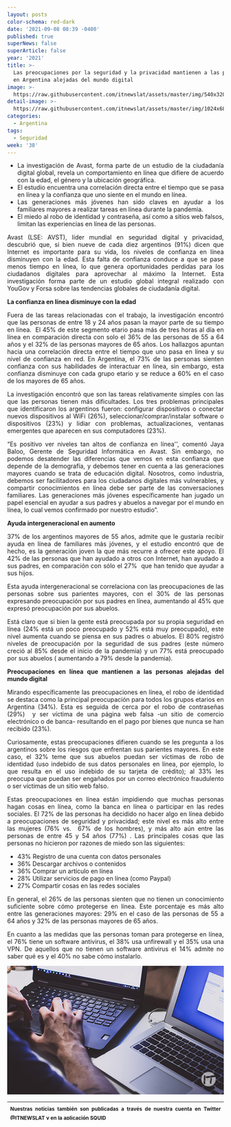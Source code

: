 ```yaml
---
layout: posts
color-schema: red-dark
date: '2021-09-08 08:39 -0400'
published: true
superNews: false
superArticle: false
year: '2021'
title: >-
  Las preocupaciones por la seguridad y la privacidad mantienen a las personas
  en Argentina alejadas del mundo digital
image: >-
  https://raw.githubusercontent.com/itnewslat/assets/master/img/540x320/Usuario-Teclado-p.jpg
detail-image: >-
  https://raw.githubusercontent.com/itnewslat/assets/master/img/1024x680/Usuario-Teclado-g.jpg
categories:
  - Argentina
tags:
  - Seguridad
week: '38'
---
```

<ul style="text-align: justify;">
	<li>La investigación de Avast, forma parte de un estudio de la ciudadanía digital global, revela un comportamiento en línea que difiere de acuerdo con la edad, el género y la ubicación geográfica.</li>
	<li>El estudio encuentra una correlación directa entre el tiempo que se pasa en línea y la confianza que uno siente en el mundo en línea.</li>
	<li>Las generaciones más jóvenes han sido claves en ayudar a los familiares mayores a realizar tareas en línea durante la pandemia.</li>
	<li>El miedo al robo de identidad y contraseña, así como a sitios web falsos, limitan las experiencias en línea de las personas.</li>
</ul>
<p style="text-align: justify;">Avast (LSE: AVST), líder mundial en seguridad digital y privacidad, descubrió que, si bien nueve de cada diez argentinos (91%) dicen que Internet es importante para su vida, los niveles de confianza en línea disminuyen con la edad. Esta falta de confianza conduce a que se pase menos tiempo en línea, lo que genera oportunidades perdidas para los ciudadanos digitales para aprovechar al máximo la Internet. Esta investigación forma parte de un estudio global integral realizado con YouGov y Forsa sobre las tendencias globales de ciudadanía digital.</p>
<p style="text-align: justify;"><strong>La confianza en línea disminuye con la edad</strong></p>
<p style="text-align: justify;">Fuera de las tareas relacionadas con el trabajo, la investigación encontró que las personas de entre 18 y 24 años pasan la mayor parte de su tiempo en línea.  El 45% de este segmento etario pasa más de tres horas al día en línea en comparación directa con solo el 36% de las personas de 55 a 64 años y el 32% de las personas mayores de 65 años. Los hallazgos apuntan hacia una correlación directa entre el tiempo que uno pasa en línea y su nivel de confianza en red. En Argentina, el 73% de las personas sienten confianza con sus habilidades de interactuar en línea, sin embargo, esta confianza disminuye con cada grupo etario y se reduce a 60% en el caso de los mayores de 65 años.</p>
<p style="text-align: justify;">La investigación encontró que son las tareas relativamente simples con las que las personas tienen más dificultades. Los tres problemas principales que identificaron los argentinos fueron: configurar dispositivos o conectar nuevos dispositivos al WiFi (26%), seleccionar/comprar/instalar software o dispositivos (23%) y lidiar con problemas, actualizaciones, ventanas emergentes que aparecen en sus computadores (23%).</p>
<p style="text-align: justify;">“Es positivo ver niveles tan altos de confianza en línea'', comentó Jaya Baloo, Gerente de Seguridad Informática en Avast. Sin embargo, no podemos desatender las diferencias que vemos en esta confianza que depende de la demografía, y debemos tener en cuenta a las generaciones mayores cuando se trata de educación digital. Nosotros, como industria, debemos ser facilitadores para los ciudadanos digitales más vulnerables, y compartir conocimientos en línea debe ser parte de las conversaciones familiares. Las generaciones más jóvenes específicamente han jugado un papel esencial en ayudar a sus padres y abuelos a navegar por el mundo en línea, lo cual vemos confirmado por nuestro estudio”.</p>
<p style="text-align: justify;"><strong>Ayuda intergeneracional en aumento</strong></p>
<p style="text-align: justify;">37% de los argentinos mayores de 55 años, admite que le gustaría recibir ayuda en línea de familiares más jóvenes, y el estudio encontró que de hecho, es la generación joven la que más recurre a ofrecer este apoyo. El 42% de las personas que han ayudado a otros con Internet, han ayudado a sus padres, en comparación con sólo el 27%  que han tenido que ayudar a sus hijos.</p>
<p style="text-align: justify;">Esta ayuda intergeneracional se correlaciona con las preocupaciones de las personas sobre sus parientes mayores, con el 30% de las personas expresando preocupación por sus padres en línea, aumentando al 45% que expresó preocupación por sus abuelos.</p>
<p style="text-align: justify;">Está claro que si bien la gente está preocupada por su propia seguridad en línea (24% está un poco preocupado y 52% está muy preocupado), este nivel aumenta cuando se piensa en sus padres o abuelos. El 80% registró niveles de preocupación por la seguridad de sus padres (este número creció al 85% desde el inicio de la pandemia) y un 77% está preocupado por sus abuelos ( aumentando a 79% desde la pandemia).</p>
<p style="text-align: justify;"><strong>Preocupaciones en línea que mantienen a las personas alejadas del mundo digital</strong></p>
<p style="text-align: justify;">Mirando específicamente las preocupaciones en línea, el robo de identidad se destaca como la principal preocupación para todos los grupos etarios en Argentina (34%). Esta es seguida de cerca por el robo de contraseñas (29%)  y ser víctima de una página web falsa -un sitio de comercio electrónico o de banca- resultando en el pago por bienes que nunca se han recibido (23%).</p>
<p style="text-align: justify;">Curiosamente, estas preocupaciones difieren cuando se les pregunta a los argentinos sobre los riesgos que enfrentan sus parientes mayores. En este caso, el 32% teme que sus abuelos puedan ser víctimas de robo de identidad (uso indebido de sus datos personales en línea, por ejemplo, lo que resulta en el uso indebido de su tarjeta de crédito); al 33% les preocupa que puedan ser engañados por un correo electrónico fraudulento o ser víctimas de un sitio web falso.</p>
<p style="text-align: justify;">Estas preocupaciones en línea están impidiendo que muchas personas hagan cosas en línea, como la banca en línea o participar en las redes sociales. El 72% de las personas ha decidido no hacer algo en línea debido a preocupaciones de seguridad y privacidad; este nivel es más alto entre las mujeres (76% vs.  67% de los hombres), y más alto aún entre las personas de entre 45 y 54 años (77%) . Las principales cosas que las personas no hicieron por razones de miedo son las siguientes:</p>

<ul style="text-align: justify;">
	<li>43% Registro de una cuenta con datos personales</li>
	<li>36% Descargar archivos o contenidos</li>
	<li>36% Comprar un artículo en línea</li>
	<li>28% Utilizar servicios de pago en línea (como Paypal)</li>
	<li>27% Compartir cosas en las redes sociales</li>
</ul>
<p style="text-align: justify;">En general, el 26% de las personas sienten que no tienen un conocimiento suficiente sobre cómo protegerse en línea. Este porcentaje es más alto entre las generaciones mayores: 29% en el caso de las personas de 55 a 64 años y 32% de las personas mayores de 65 años.</p>
<p style="text-align: justify;">En cuanto a las medidas que las personas toman para protegerse en línea, el 76% tiene un software antivirus, el 38% usa unfirewall y el 35% usa una VPN. De aquellos que no tienen un software antivirus el 14% admite no saber qué es y el 40% no sabe cómo instalarlo.</p>

![](https://raw.githubusercontent.com/itnewslat/assets/master/img/540x320/Usuario-Teclado-p.jpg)

<table style="height: 42px;" width="569">
<tbody>
<tr>
<td style="text-align: justify;"><sub><strong>Nuestras noticias también son publicadas a través de nuestra cuenta en Twitter <a href="https://twitter.com/itnewslat?lang=es">@ITNEWSLAT</a> y en la aplicación <a href="https://squidapp.co/en/">SQUID</a></strong></sub></td>
</tr>
</tbody>
</table>